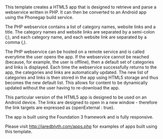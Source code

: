 This template creates a HTML5 app that is designed to retrieve and parse a webservice written in PHP. It can then be converted to an Android app using the Phonegap build service.

The PHP webservice contains a list of category names, website links and a title. The category names and website links are separated by a semi-colon (;), and each category name, and each website link are separated by a comma (,).

The PHP webservice can be hosted on a remote service and is called everytime the user opens the app. If the webservice cannot be reached (because, for example, the user is offline), then a default set of categories and links is displayed. Each time the webservice successfully returns to the app, the categories and links are automatically updated. The new list of categories and links is then stored in the app using HTML5 storage and thus becomes the new default list. This allows for content to be dynamically updated without the user having to re-download the app.

This particular version of the HTML5 app is designed to be used on an Android device. The links are designed to open in a new window - therefore the link targets are expressed as {openExternal : true}.

The app is built using the Foundation 3 framework and is fully responsive.

Please visit http://jaredblyth.com/apps.php for examples of apps built using this template.